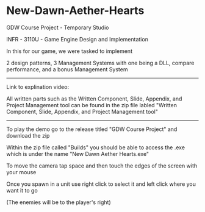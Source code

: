 # New-Dawn-Aether-Hearts


GDW Course Project - Temporary Studio

INFR - 3110U - Game Engine Design and Implementation

In this for our game, we were tasked to implement 

2 design patterns, 3 Management Systems with one being a DLL, compare performance, and a bonus Management System

------------------------------------------------------------------------------------

Link to explination video: 

All written parts such as the Written Component, Slide, Appendix, and Project Management tool can be found in the zip file labled "Written Component, Slide, Appendix, and Project Management tool"

------------------------------------------------------------------------------------

To play the demo go to the release titled "GDW Course Project" and download the zip 

Within the zip file called "Builds" you should be able to access the .exe which is under the name "New Dawn Aether Hearts.exe"

To move the camera tap space and then touch the edges of the screen with your mouse

Once you spawn in a unit use right click to select it and left click where you want it to go

(The enemies will be to the player's right)
